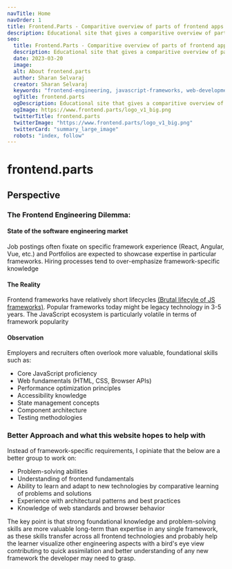 ```yaml
---
navTitle: Home
navOrder: 1
title: Frontend.Parts - Comparitive overview of parts of frontend apps
description: Educational site that gives a comparitive overview of parts of frontend applications, and frontend engineering challenges and commonly used solutions.
seo:
  title: Frontend.Parts - Comparitive overview of parts of frontend apps
  description: Educational site that gives a comparitive overview of parts of frontend applications, and frontend engineering challenges and commonly used solutions.
  date: 2023-03-20
  image:
  alt: About frontend.parts
  author: Sharan Selvaraj
  creator: Sharan Selvaraj
  keywords: "frontend-engineering, javascript-frameworks, web-development, technical-skills, framework-lifecycle, core-competencies, hiring-practices, software-engineering, react, angular, vue, web-standards, frontend-architecture, framework-agnostic"
  ogTitle: frontend.parts
  ogDescription: Educational site that gives a comparitive overview of parts of frontend applications, and frontend engineering challenges and commonly used solutions.
  ogImage: https://www.frontend.parts/logo_v1_big.png
  twitterTitle: frontend.parts
  twitterImage: "https://www.frontend.parts/logo_v1_big.png"
  twitterCard: "summary_large_image"
  robots: "index, follow"
---
```


# frontend.parts

## Perspective

### The Frontend Engineering Dilemma:

#### State of the software engineering market

Job postings often fixate on specific framework experience (React, Angular, Vue, etc.) and Portfolios are expected to showcase expertise in particular frameworks. Hiring processes tend to over-emphasize framework-specific knowledge

#### The Reality

Frontend frameworks have relatively short lifecycles [(Brutal lifecyle of JS frameworks)](https://stackoverflow.blog/2018/01/11/brutal-lifecycle-javascript-frameworks/https:/). Popular frameworks today might be legacy technology in 3-5 years. The JavaScript ecosystem is particularly volatile in terms of framework popularity

#### Observation

Employers and recruiters often overlook more valuable, foundational skills such as:

- Core JavaScript proficiency
- Web fundamentals (HTML, CSS, Browser APIs)
- Performance optimization principles
- Accessibility knowledge
- State management concepts
- Component architecture
- Testing methodologies

### Better Approach and what this website hopes to help with

Instead of framework-specific requirements, I opiniate that the below are a better group to work on:

- Problem-solving abilities
- Understanding of frontend fundamentals
- Ability to learn and adapt to new technologies by comparative learning of problems and solutions
- Experience with architectural patterns and best practices
- Knowledge of web standards and browser behavior

The key point is that strong foundational knowledge and problem-solving skills are more valuable long-term than expertise in any single framework, as these skills transfer across all frontend technologies and probably help the learner visualize other engineering aspects with a bird's eye view contributing to quick assimilation and better understanding of any new framework the developer may need to grasp.
